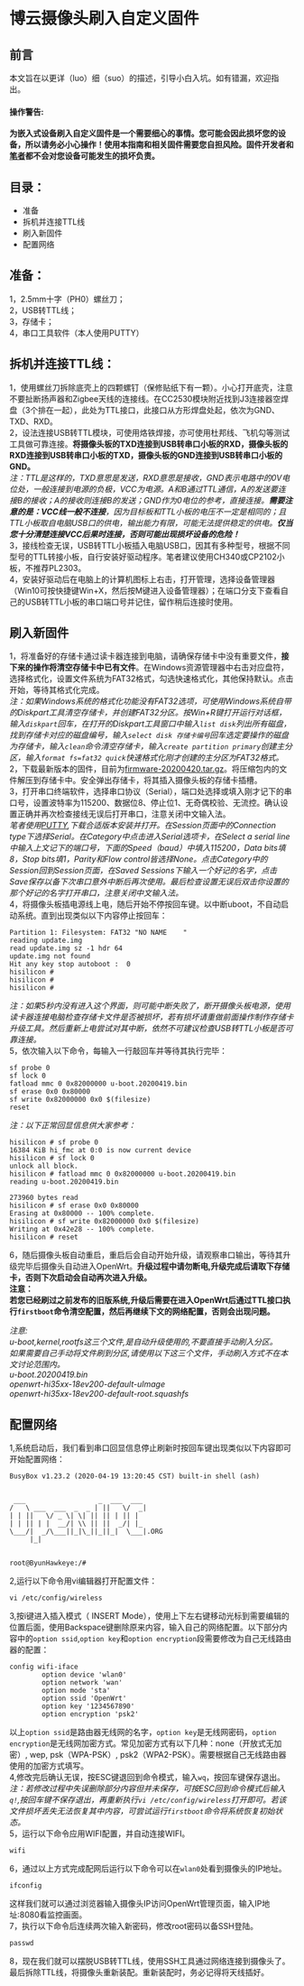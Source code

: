 # 博云摄像头刷入自定义固件

## 前言  
本文旨在以更详（luo）细（suo）的描述，引导小白入坑。如有错漏，欢迎指出。
#### **操作警告:**  
**为嵌入式设备刷入自定义固件是一个需要细心的事情。您可能会因此损坏您的设备，所以请务必小心操作！使用本指南和相关固件需要您自担风险。固件开发者和[笔者](https://lexsion.com)都不会对您设备可能发生的损坏负责。**  

## 目录：  
* 准备  
* 拆机并连接TTL线  
* 刷入新固件  
* 配置网络  

## 准备：  
1，2.5mm十字（PH0）螺丝刀；  
2，USB转TTL线；  
3，存储卡；  
4，串口工具软件（本人使用PUTTY）  

## 拆机并连接TTL线：
1，使用螺丝刀拆除底壳上的四颗螺钉（保修贴纸下有一颗）。小心打开底壳，注意不要扯断扬声器和Zigbee天线的连接线。在CC2530模块附近找到J3连接器空焊盘（3个排在一起），此处为TTL接口，此接口从方形焊盘处起，依次为GND、TXD、RXD。  
2，设法连接USB转TTL模块，可使用烙铁焊接，亦可使用杜邦线、飞机勾等测试工具做可靠连接。**将摄像头板的TXD连接到USB转串口小板的RXD，摄像头板的RXD连接到USB转串口小板的TXD，摄像头板的GND连接到USB转串口小板的GND。**  
*注：TTL是这样的，TXD意思是发送，RXD意思是接收，GND表示电路中的0V电位处，一般连接到电源的负极，VCC为电源。A和B通过TTL通信，A的发送要连接B的接收；A的接收则连接B的发送；GND作为0电位的参考，直接连接。**需要注意的是：VCC线一般不连接**，因为目标板和TTL小板的电压不一定是相同的；且TTL小板取自电脑USB口的供电，输出能力有限，可能无法提供稳定的供电。**仅当您十分清楚连接VCC后果时连接，否则可能出现损坏设备的危险！***  
3，接线检查无误，USB转TTL小板插入电脑USB口，因其有多种型号，根据不同型号的TTL转接小板，自行安装好驱动程序。笔者建议使用CH340或CP2102小板，不推荐PL2303。  
4，安装好驱动后在电脑上的计算机图标上右击，打开管理，选择设备管理器（Win10可按快捷键Win+X，然后按M键进入设备管理器）；在端口分支下查看自己的USB转TTL小板的串口端口号并记住，留作稍后连接时使用。  

## 刷入新固件  
1，将准备好的存储卡通过读卡器连接到电脑，请确保存储卡中没有重要文件，**接下来的操作将清空存储卡中已有文件**。在Windows资源管理器中右击对应盘符，选择格式化，设置文件系统为FAT32格式，勾选快速格式化，其他保持默认。点击开始，等待其格式化完成。  
*注：如果Windows系统的格式化功能没有FAT32选项，可使用Windows系统自带的Diskpart工具清空存储卡，并创建FAT32分区。按Win+R键打开运行对话框，输入`diskpart`回车，在打开的Diskpart工具窗口中输入`list disk`列出所有磁盘，找到存储卡对应的磁盘编号，输入`select disk 存储卡编号`回车选定要操作的磁盘为存储卡，输入`clean`命令清空存储卡，输入`create partition primary`创建主分区，输入`format fs=fat32 quick`快速格式化刚才创建的主分区为FAT32格式。*  
2，下载最新版本的固件，目前为[firmware-20200420.tar.gz](/firmware)。将压缩包内的文件解压到存储卡中。安全弹出存储卡，将其插入摄像头板的存储卡插槽。  
3，打开串口终端软件，选择串口协议（Serial），端口处选择或填入刚才记下的串口号，设置波特率为115200、数据位8、停止位1、无奇偶校验、无流控。确认设置正确并再次检查接线无误后打开串口，注意关闭中文输入法。  
*笔者使用[PUTTY](https://www.chiark.greenend.org.uk/~sgtatham/putty/latest.html),下载合适版本安装并打开。在Session页面中的Connection type下选择Serial。在Category中点击进入Serial选项卡，在Select a serial line中输入上文记下的端口号，下面的Speed（baud）中填入115200，Data bits填8，Stop bits填1，Parity和Flow control皆选择None。点击Category中的Session回到Session页面，在Saved Sessions下输入一个好记的名字，点击Save保存以备下次串口意外中断后再次使用。最后检查设置无误后双击你设置的那个好记的名字打开串口，注意关闭中文输入法。*  
4，将摄像头板插电源线上电，随后开始不停按回车键。以中断uboot，不自动启动系统。直到出现类似以下内容停止按回车：  
```
Partition 1: Filesystem: FAT32 "NO NAME    "
reading update.img
read update.img sz -1 hdr 64
update.img not found
Hit any key stop autoboot :  0
hisilicon #
hisilicon #
hisilicon #
```
*注：如果5秒内没有进入这个界面，则可能中断失败了，断开摄像头板电源，使用读卡器连接电脑检查存储卡文件是否被损坏，若有损坏请重做前面操作制作存储卡升级工具。然后重新上电尝试对其中断，依然不可建议检查USB转TTL小板是否可靠连接。*  
5，依次输入以下命令，每输入一行敲回车并等待其执行完毕：  
```
sf probe 0
sf lock 0
fatload mmc 0 0x82000000 u-boot.20200419.bin
sf erase 0x0 0x80000
sf write 0x82000000 0x0 $(filesize)
reset
```

*注：以下正常回显信息供大家参考：*  
```
hisilicon # sf probe 0
16384 KiB hi_fmc at 0:0 is now current device
hisilicon # sf lock 0
unlock all block.
hisilicon # fatload mmc 0 0x82000000 u-boot.20200419.bin
reading u-boot.20200419.bin

273960 bytes read
hisilicon # sf erase 0x0 0x80000
Erasing at 0x80000 -- 100% complete.
hisilicon # sf write 0x82000000 0x0 $(filesize)
Writing at 0x42e28 -- 100% complete.
hisilicon # reset
```
6，随后摄像头板自动重启，重启后会自动开始升级，请观察串口输出，等待其升级完毕后摄像头自动进入OpenWrt。**升级过程中请勿断电,升级完成后请取下存储卡，否则下次启动会自动再次进入升级。**  
**注意：**  
**若您已经刷过之前发布的旧版系统,升级后需要在进入OpenWrt后通过TTL接口执行`firstboot`命令清空配置，然后再继续下文的网络配置，否则会出现问题。**  

*注意:*  
*u-boot,kernel,rootfs这三个文件,是自动升级使用的,不要直接手动刷入分区。*  
*如果需要自己手动将文件刷到分区,请使用以下这三个文件，手动刷入方式不在本文讨论范围内。*  
*u-boot.20200419.bin*  
*openwrt-hi35xx-18ev200-default-uImage*  
*openwrt-hi35xx-18ev200-default-root.squashfs*  

## 配置网络  
1,系统启动后，我们看到串口回显信息停止刷新时按回车键出现类似以下内容即可开始配置网络：  
```
BusyBox v1.23.2 (2020-04-19 13:20:45 CST) built-in shell (ash)


 ___                  _  ___  ___
/   \ ___  ___  _  _ | ||   \/  _|
| | ||   \/ _ \| \| || || | || |
| | || | |  __/| \\ || ||  _/| |_
\___/|  _/\___||_|\_||_||_|  \___|.ORG
     |_|


root@ByunHawkeye:/#
```
2,运行以下命令用vi编辑器打开配置文件：  
```
vi /etc/config/wireless
```
3,按i键进入插入模式（ INSERT Mode），使用上下左右键移动光标到需要编辑的位置后面，使用Backspace键删除原来内容，输入自己的网络配置。以下部分内容中的`option ssid`,`option key`和`option encryption`段需要修改为自己无线路由器的配置：  
```
config wifi-iface
        option device 'wlan0'
        option network 'wan'
        option mode 'sta'
        option ssid 'OpenWrt'
        option key '1234567890'
        option encryption 'psk2'
```
以上`option ssid`是路由器无线网的名字，`option key`是无线网密码，`option encryption`是无线网加密方式。常见加密方式有以下几种：none（开放式无加密）, wep, psk（WPA-PSK）, psk2（WPA2-PSK）。需要根据自己无线路由器使用的加密方式填写。  
4,修改完后确认无误，按ESC键退回到命令模式，输入`wq`，按回车键保存退出。  
*注：若修改过程中失误删除部分内容但并未保存，可按ESC回到命令模式后输入`q!`,按回车键不保存退出，再重新执行`vi /etc/config/wireless`打开即可。若该文件损坏丢失无法恢复其中内容，可尝试运行`firstboot`命令将系统恢复初始状态。*  
5，运行以下命令应用WIFI配置，并自动连接WIFI。  
```
wifi
```
6，通过以上方式完成配网后运行以下命令可以在`wlan0`处看到摄像头的IP地址。  
```
ifconfig
```
这样我们就可以通过浏览器输入摄像头IP访问OpenWrt管理页面，输入IP地址:8080看监控画面。  
7，执行以下命令后连续两次输入新密码，修改root密码以备SSH登陆。  
```
passwd
```
8，现在我们就可以摆脱USB转TTL线，使用SSH工具通过网络连接到摄像头了。  
最后拆除TTL线，将摄像头重新装配。重新装配时，务必记得将天线插好。  

